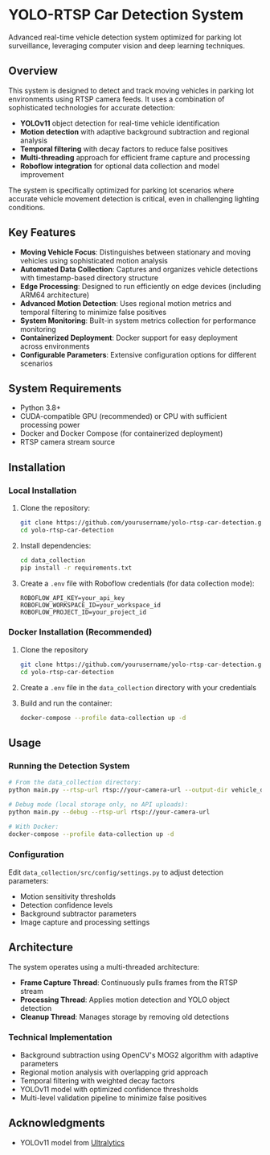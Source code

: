 # YOLO-RTSP Car Detection System

Advanced real-time vehicle detection system optimized for parking lot surveillance, leveraging computer vision and deep learning techniques.

## Overview

This system is designed to detect and track moving vehicles in parking lot environments using RTSP camera feeds. It uses a combination of sophisticated technologies for accurate detection:

- **YOLOv11** object detection for real-time vehicle identification
- **Motion detection** with adaptive background subtraction and regional analysis
- **Temporal filtering** with decay factors to reduce false positives
- **Multi-threading** approach for efficient frame capture and processing
- **Roboflow integration** for optional data collection and model improvement

The system is specifically optimized for parking lot scenarios where accurate vehicle movement detection is critical, even in challenging lighting conditions.

## Key Features

- **Moving Vehicle Focus**: Distinguishes between stationary and moving vehicles using sophisticated motion analysis
- **Automated Data Collection**: Captures and organizes vehicle detections with timestamp-based directory structure
- **Edge Processing**: Designed to run efficiently on edge devices (including ARM64 architecture)
- **Advanced Motion Detection**: Uses regional motion metrics and temporal filtering to minimize false positives
- **System Monitoring**: Built-in system metrics collection for performance monitoring
- **Containerized Deployment**: Docker support for easy deployment across environments
- **Configurable Parameters**: Extensive configuration options for different scenarios

## System Requirements

- Python 3.8+
- CUDA-compatible GPU (recommended) or CPU with sufficient processing power
- Docker and Docker Compose (for containerized deployment)
- RTSP camera stream source

## Installation

### Local Installation

1. Clone the repository:

   ```bash
   git clone https://github.com/yourusername/yolo-rtsp-car-detection.git
   cd yolo-rtsp-car-detection
   ```

2. Install dependencies:

   ```bash
   cd data_collection
   pip install -r requirements.txt
   ```

3. Create a `.env` file with Roboflow credentials (for data collection mode):
   ```
   ROBOFLOW_API_KEY=your_api_key
   ROBOFLOW_WORKSPACE_ID=your_workspace_id
   ROBOFLOW_PROJECT_ID=your_project_id
   ```

### Docker Installation (Recommended)

1. Clone the repository

   ```bash
   git clone https://github.com/yourusername/yolo-rtsp-car-detection.git
   cd yolo-rtsp-car-detection
   ```

2. Create a `.env` file in the `data_collection` directory with your credentials

3. Build and run the container:
   ```bash
   docker-compose --profile data-collection up -d
   ```

## Usage

### Running the Detection System

```bash
# From the data_collection directory:
python main.py --rtsp-url rtsp://your-camera-url --output-dir vehicle_detections

# Debug mode (local storage only, no API uploads):
python main.py --debug --rtsp-url rtsp://your-camera-url

# With Docker:
docker-compose --profile data-collection up -d
```

### Configuration

Edit `data_collection/src/config/settings.py` to adjust detection parameters:

- Motion sensitivity thresholds
- Detection confidence levels
- Background subtractor parameters
- Image capture and processing settings

## Architecture

The system operates using a multi-threaded architecture:

- **Frame Capture Thread**: Continuously pulls frames from the RTSP stream
- **Processing Thread**: Applies motion detection and YOLO object detection
- **Cleanup Thread**: Manages storage by removing old detections

### Technical Implementation

- Background subtraction using OpenCV's MOG2 algorithm with adaptive parameters
- Regional motion analysis with overlapping grid approach
- Temporal filtering with weighted decay factors
- YOLOv11 model with optimized confidence thresholds
- Multi-level validation pipeline to minimize false positives

## Acknowledgments

- YOLOv11 model from [Ultralytics](https://github.com/ultralytics/yolov5)

